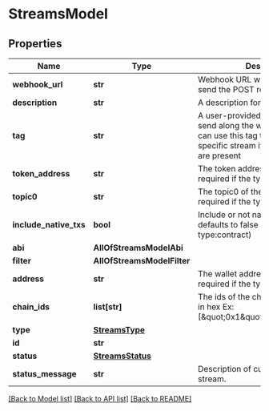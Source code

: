 # StreamsModel

## Properties
Name | Type | Description | Notes
------------ | ------------- | ------------- | -------------
**webhook_url** | **str** | Webhook URL where moralis will send the POST request. | 
**description** | **str** | A description for this stream | 
**tag** | **str** | A user-provided tag that will be send along the webhook, the user can use this tag to identify the specific stream if multiple streams are present | 
**token_address** | **str** | The token address of the contract, required if the type : log | [optional] 
**topic0** | **str** | The topic0 of the event in hex, required if the type : log | [optional] 
**include_native_txs** | **bool** | Include or not native transactions defaults to false (only applied when type:contract) | [optional] 
**abi** | **AllOfStreamsModelAbi** |  | [optional] 
**filter** | **AllOfStreamsModelFilter** |  | [optional] 
**address** | **str** | The wallet address of the user, required if the type : tx | [optional] 
**chain_ids** | **list[str]** | The ids of the chains for this stream in hex Ex: [\&quot;0x1\&quot;,\&quot;0x38\&quot;] | 
**type** | [**StreamsType**](StreamsType.md) |  | 
**id** | **str** |  | [optional] 
**status** | [**StreamsStatus**](StreamsStatus.md) |  | [optional] 
**status_message** | **str** | Description of current status of stream. | [optional] 

[[Back to Model list]](../README.md#documentation-for-models) [[Back to API list]](../README.md#documentation-for-api-endpoints) [[Back to README]](../README.md)

